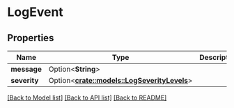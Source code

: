 # LogEvent

## Properties

Name | Type | Description | Notes
------------ | ------------- | ------------- | -------------
**message** | Option<**String**> |  | [optional]
**severity** | Option<[**crate::models::LogSeverityLevels**](LogSeverityLevels.md)> |  | [optional]

[[Back to Model list]](../README.md#documentation-for-models) [[Back to API list]](../README.md#documentation-for-api-endpoints) [[Back to README]](../README.md)


